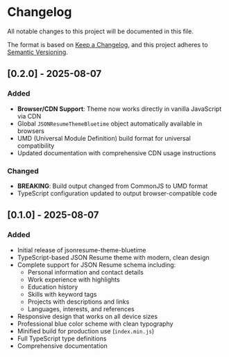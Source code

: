 # Changelog

All notable changes to this project will be documented in this file.

The format is based on [Keep a Changelog](https://keepachangelog.com/en/1.0.0/),
and this project adheres to [Semantic Versioning](https://semver.org/spec/v2.0.0.html).

## [0.2.0] - 2025-08-07

### Added
- **Browser/CDN Support**: Theme now works directly in vanilla JavaScript via CDN
- Global `JSONResumeThemeBluetime` object automatically available in browsers
- UMD (Universal Module Definition) build format for universal compatibility
- Updated documentation with comprehensive CDN usage instructions

### Changed
- **BREAKING**: Build output changed from CommonJS to UMD format
- TypeScript configuration updated to output browser-compatible code

## [0.1.0] - 2025-08-07

### Added
- Initial release of jsonresume-theme-bluetime
- TypeScript-based JSON Resume theme with modern, clean design
- Complete support for JSON Resume schema including:
  - Personal information and contact details
  - Work experience with highlights
  - Education history
  - Skills with keyword tags
  - Projects with descriptions and links
  - Languages, interests, and references
- Responsive design that works on all device sizes
- Professional blue color scheme with clean typography
- Minified build for production use (`index.min.js`)
- Full TypeScript type definitions
- Comprehensive documentation

